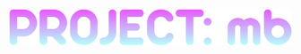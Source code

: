 <img src="https://github.com/lwan1/Programming-Concepts/blob/main/banner.png" alt="project banner">
